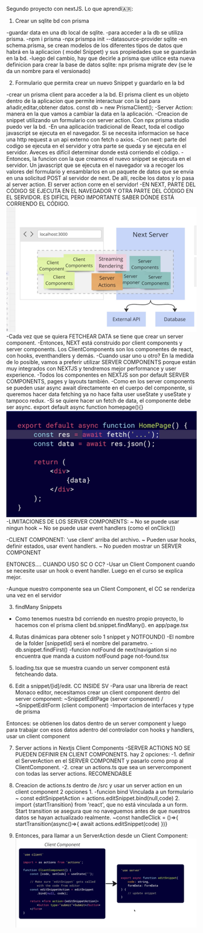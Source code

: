 Segundo proyecto con nextJS.
Lo que aprendí🇦🇷:

1. Crear un sqlite bd con prisma

-guardar data en una db local de sqlite.
-para acceder a la db se utiliza prisma.
-npm i prisma
-npx prismpa init --datasource-provider sqlite
-en schema.prisma, se crean modelos de los diferentes tipos de datos que habrá en la aplicacion ( model Snippet) y sus propiedades que se guardarán en la bd.
-luego del cambio, hay que decirle a prisma que utilice esta nueva definicion para crear la base de datos sqlite: npx prisma migrate dev (se le da un nombre para el versionado)

2. Formulario que permita crear un nuevo Snippet y guardarlo en la bd

-crear un prisma client para acceder a la bd. El prisma client es un objeto dentro de la aplicacion que permite interactuar con la bd para añadir,editar,obtener datos. const db = new PrismaClient();
-Server Action: manera en la que vamos a cambiar la data en la aplicación.
-Creacion de snippet utilizando un formulario con server action. Con npx prisma studio puedo ver la bd.
-En una aplicación tradicional de React, toda el codigo javascript se ejecuta en el navegador. Si se necesita informacion se hace una http request a un api externo con fetch o axios.
-Con next: parte del codigo se ejecuta en el servidor y otra parte se queda y se ejecuta en el servidor. Aveces es difícil determinar donde está corriendo el código.
-Entonces, la funcion con la que creamos el nuevo snippet se ejecuta en el servidor. Un javascript que se ejecuta en el navegador va a recoger los valores del formulario y ensamblarlos en un paquete de datos que se envia en una solicitud POST al servidor de next. De allí, recibe los datos y lo pasa al server action. El server action corre en el servidor!
-EN NEXT, PARTE DEL CÓDIGO SE EJECUTA EN EL NAVEGADOR Y OTRA PARTE DEL CÓDIGO EN EL SERVIDOR. ES DIFÍCIL PERO IMPORTANTE SABER DÓNDE ESTÁ CORRIENDO EL CÓDIGO.
![Diagrama NEXT SC y CC](./theory/image.png)
-Cada vez que se quiera FETCHEAR DATA se tiene que crear un server component.
-Entonces, NEXT está construido por client components y server components. Los ClientComponents son los componentes de react, con hooks, eventhandlers y demás.
-Cuando usar uno u otro? En la medida de lo posible, vamos a preferir utilizar SERVER COMPONENTS porque están muy integrados con NEXTJS y tendremos mejor performance y user experience.
-Todos los componentes en NEXTJS son por default SERVER COMPONENTS, pages y layouts también.
-Como en los server components se pueden usar async await directamente en el cuerpo del componente, si queremos hacer data fetching ya no hace falta user useState y useState y tampoco redux.
-Si se quiere hacer un fetch de data, el componente debe ser async. export default async function homepage(){}
![Como hacer un fetch sin useState](./theory/fetch.png)
-LIMITACIONES DE LOS SERVER COMPONENTS:
~ No se puede usar ningun hook
~ No se puede usar event handlers (como el onClick())

-CLIENT COMPONENT: 'use client' arriba del archivo.
~ Pueden usar hooks, definir estados, usar event handlers.
~ No pueden mostrar un SERVER COMPONENT

ENTONCES.... CUANDO USO SC O CC?
-Usar un Client Component cuando se necesite usar un hook o event handler.
Luego en el curso se explica mejor.

-Aunque nuestro componente sea un Client Component, el CC se renderiza una vez en el servidor

3. findMany Snippets

- Como tenemos nuestra bd corriendo en nuestro propio proyecto, lo hacemos con el prisma client bd.snippet.findMany(). en app/page.tsx

4. Rutas dinámicas para obtener solo 1 snippet y NOTFOUND()
   -El nombre de la folder [snippetId] será el nombre del parametro.
   -db.snippet.findFirst()
   -funcion notFound de next/navigation si no encuentra que manda a custom notFound page not-found.tsx

5. loading.tsx que se muestra cuando un server component está fetcheando data.

6. Edit a snippet/[id]/edit. CC INSIDE SV
   -Para usar una libreria de react Monaco editor, necesitamos crear un client component dentro del server component:
   ~SnippetEditPage (server component)
   \/
   ~SnippetEditForm (client component)
   -Importacion de interfaces y type de prisma

Entonces: se obtienen los datos dentro de un server component y luego para trabajar con esos datos adentro del controlador con hooks y handlers, usar un client component

7. Server actions in Nextjs Client Components
   -SERVER ACTIONS NO SE PUEDEN DEFINIR EN CLIENT COMPONENTS.
   hay 2 opciones:
   -1. definir el ServerAction en el SERVER COMPONENT y pasarlo como prop al ClientComponent.
   -2. crear un actions.ts que sea un servercomponent con todas las server actions. RECOMENDABLE

8. Creacion de actions.ts dentro de /src y usar un server action en un client component
   2 opciones 1. -funcion bind Vinculada a un formulario
   ~ const editSnippetAction = actions.editSnippet.bind(null,code) 2. import {startTransition} from 'react', que no está vinculada a un form. Start transition se asegura que no naveguemos antes de que nuestros datos se hayan actualizado realmente.
   ~const handleClick = ()=>{ startTransition(async()=>{
   await actions.editSnippet(code)
   })}

9. Entonces, para llamar a un ServerAction desde un Client Component:
   ![Como llamar un serveraction desde un CC](./theory/sv-action-from-cc.png)
